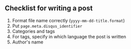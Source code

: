 
Checklist for writing a post
----------------------------

1. Format file name correctly (`yyyy-mm-dd-title.format`)
1. Put `page.meta.disqus_identifier`
1. Categories and tags
  1. For tags, specify in which language the post is written
1. Author's name
